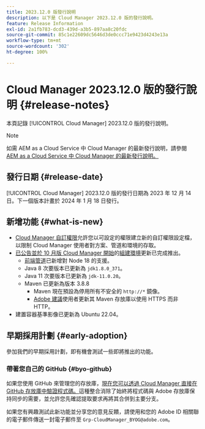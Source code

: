 ```yaml
---
title: 2023.12.0 版發行說明
description: 以下是 Cloud Manager 2023.12.0 版的發行說明。
feature: Release Information
exl-id: 2a1fb783-dcd3-439d-a3b5-897aa8c20fdc
source-git-commit: 85c1e22609dc5646d3de0ccc71e9423d4243e13a
workflow-type: tm+mt
source-wordcount: '302'
ht-degree: 100%

---
```


# Cloud Manager 2023.12.0 版的發行說明 {#release-notes}

本頁記錄 [!UICONTROL Cloud Manager] 2023.12.0 版的發行說明。

>[!NOTE]
>
>如需 AEM as a Cloud Service 中 Cloud Manager 的最新發行說明，請參閱 [AEM as a Cloud Service 中 Cloud Manager 的最新發行說明。](https://experienceleague.adobe.com/docs/experience-manager-cloud-service/content/implementing/using-cloud-manager/release-notes-cloud-manager/release-notes-cm-current.html)

## 發行日期 {#release-date}

[!UICONTROL Cloud Manager] 2023.12.0 版的發行日期為 2023 年 12 月 14 日。下一個版本計畫於 2024 年 1 月 18 日發行。

## 新增功能 {#what-is-new}

* [Cloud Manager 自訂權限](/help/using/custom-permissions.md)允許您以可設定的權限建立新的自訂權限設定檔，以限制 Cloud Manager 使用者對方案、管道和環境的存取。
* [已公告並於 10 月版 Cloud Manager 開始](/help/release-notes/2023/2023-10-0.md)的[組建環境](/help/getting-started/build-environment.md)更新已完成推出。
   * [前端管道](/help/overview/ci-cd-pipelines.md)已新增對 Node 18 的支援。
   * Java 8 次要版本已更新為 `jdk1.8.0_371`。
   * Java 11 次要版本已更新為 `jdk-11.0.20`。
   * Maven 已更新為版本 3.8.8
      * Maven 現在預設為停用所有不安全的 `http://*` 鏡像。
      * [Adobe 建議](/help/getting-started/build-environment.md#https-maven)使用者更新其 Maven 存放庫以使用 HTTPS 而非 HTTP。
* 建置容器基準影像已更新為 Ubuntu 22.04。

## 早期採用計劃 {#early-adoption}

參加我們的早期採用計劃，即有機會測試一些即將推出的功能。

### 帶著您自己的 GitHub {#byo-github}

如果您使用 GitHub 來管理您的存放庫，[現在您可以透過 Cloud Manager 直接在 GitHub 存放庫中驗證程式碼。](/help/managing-code/private-repositories.md)這種整合消除了始終將程式碼與 Adobe 存放庫保持同步的需要，並允許您先確認提取要求再將其合併到主要分支。

如果您有興趣測試此新功能並分享您的意見反饋，請使用和您的 Adobe ID 相關聯的電子郵件傳送一封電子郵件至 `Grp-CloudManager_BYOG@adobe.com`。
